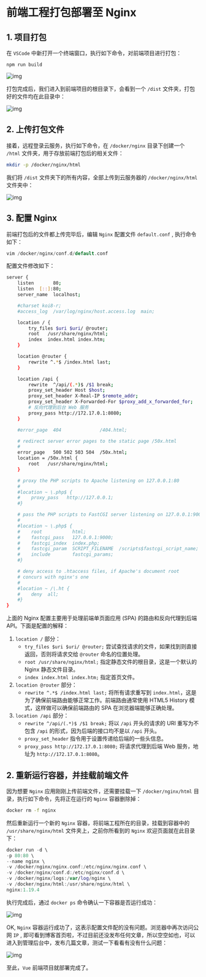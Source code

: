# 前端工程打包部署至 Nginx

## 1. 项目打包

在 `VSCode` 中新打开一个终端窗口，执行如下命令，对前端项目进行打包：

```undefined
npm run build
```

![img](https://felix-docs.oss-cn-beijing.aliyuncs.com/gitblogimg/202504022341167.jpeg)

打包完成后，我们进入到前端项目的根目录下，会看到一个 `/dist` 文件夹，打包好的文件均在此目录中：

![img](https://felix-docs.oss-cn-beijing.aliyuncs.com/gitblogimg/202504022341020.jpeg)

## 2. 上传打包文件

接着，远程登录云服务，执行如下命令，在 `/docker/nginx` 目录下创建一个 `/html` 文件夹，用于存放前端打包后的相关文件：

```bash
mkdir -p /docker/nginx/html
```

我们将 `/dist` 文件夹下的所有内容，全部上传到云服务器的 `/docker/nginx/html` 文件夹中：

![img](https://felix-docs.oss-cn-beijing.aliyuncs.com/gitblogimg/202504022341097.jpeg)

## 3. 配置 Nginx

前端打包后的文件都上传完毕后，编辑 `Nginx` 配置文件 `default.conf` , 执行命令如下：

```swift
vim /docker/nginx/conf.d/default.conf
```

配置文件修改如下：

```bash
server {
    listen       80;
    listen  [::]:80;
    server_name  localhost;

    #charset koi8-r;
    #access_log  /var/log/nginx/host.access.log  main;

    location / {
        try_files $uri $uri/ @router;
        root   /usr/share/nginx/html;
        index  index.html index.htm;
    }

    location @router {
        rewrite ^.*$ /index.html last;
    }

    location /api {
        rewrite  ^/api/(.*)$ /$1 break;
        proxy_set_header Host $host;
        proxy_set_header X-Real-IP $remote_addr;
        proxy_set_header X-Forwarded-For $proxy_add_x_forwarded_for;
        # 反向代理到后台 Web 服务
        proxy_pass http://172.17.0.1:8080;
    }

    #error_page  404              /404.html;

    # redirect server error pages to the static page /50x.html
    #
    error_page   500 502 503 504  /50x.html;
    location = /50x.html {
        root   /usr/share/nginx/html;
    }

    # proxy the PHP scripts to Apache listening on 127.0.0.1:80
    #
    #location ~ \.php$ {
    #    proxy_pass   http://127.0.0.1;
    #}

    # pass the PHP scripts to FastCGI server listening on 127.0.0.1:9000
    #
    #location ~ \.php$ {
    #    root           html;
    #    fastcgi_pass   127.0.0.1:9000;
    #    fastcgi_index  index.php;
    #    fastcgi_param  SCRIPT_FILENAME  /scripts$fastcgi_script_name;
    #    include        fastcgi_params;
    #}

    # deny access to .htaccess files, if Apache's document root
    # concurs with nginx's one
    #
    #location ~ /\.ht {
    #    deny  all;
    #}
}
```

上面的 Nginx 配置主要用于处理前端单页面应用 (SPA) 的路由和反向代理到后端 API。下面是配置的解释：

1. `location /` 部分：
   - `try_files $uri $uri/ @router;` 尝试查找请求的文件，如果找到则直接返回，否则将请求交给 `@router` 命名的位置处理。
   - `root /usr/share/nginx/html;` 指定静态文件的根目录，这是一个默认的 Nginx 静态文件目录。
   - `index index.html index.htm;` 指定首页文件。
2. `location @router` 部分：
   - `rewrite ^.*$ /index.html last;` 将所有请求重写到 `index.html`，这是为了确保前端路由能够正常工作。前端路由通常使用 HTML5 History 模式，这样做可以确保前端路由的 SPA 在浏览器端能够正确处理。
3. `location /api` 部分：
   - `rewrite ^/api/(.*)$ /$1 break;` 将以 `/api` 开头的请求的 URI 重写为不包含 `/api` 的形式，因为后端的接口均不是以 `/api` 开头。
   - `proxy_set_header` 指令用于设置传递给后端的一些头信息。
   - `proxy_pass http://172.17.0.1:8080;` 将请求代理到后端 Web 服务，地址为 `http://172.17.0.1:8080`。

## 2. 重新运行容器，并挂载前端文件

因为想要 `Nginx` 应用刚刚上传前端文件，还需要挂载一下 `/docker/nginx/html` 目录，执行如下命令，先将正在运行的 `Nginx` 容器删除掉：

```bash
docker rm -f nginx
```

然后重新运行一个新的 `Nginx` 容器，将前端工程所在的目录，挂载到容器中的 `/usr/share/nginx/html` 文件夹上，之前你所看到的 `Nginx` 欢迎页面就在此目录下：

```swift
docker run -d \ 
-p 80:80 \ 
--name nginx \
-v /docker/nginx/nginx.conf:/etc/nginx/nginx.conf \
-v /docker/nginx/conf.d:/etc/nginx/conf.d \
-v /docker/nginx/logs:/var/log/nginx \
-v /docker/nginx/html:/usr/share/nginx/html \
nginx:1.19.4 
```

执行完成后，通过 `docker ps` 命令确认一下容器是否运行成功：

![img](https://felix-docs.oss-cn-beijing.aliyuncs.com/gitblogimg/202504022341066.jpeg)

OK, `Nginx` 容器运行成功了，这表示配置文件配的没有问题。浏览器中再次访问公网 `IP` , 即可看到博客首页啦，不过目前还没发布任何文章，所以空空如也，可以进入到管理后台中，发布几篇文章，测试一下看看有没有什么问题：

![img](https://felix-docs.oss-cn-beijing.aliyuncs.com/gitblogimg/202504022341695.jpeg)

至此，`Vue` 前端项目就部署完成了。